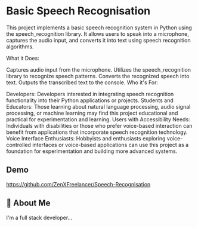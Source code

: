 
#  Basic Speech Recognisation 

This project implements a basic speech recognition system in Python using the speech_recognition library. It allows users to speak into a microphone, captures the audio input, and converts it into text using speech recognition algorithms.

What it Does:

Captures audio input from the microphone.
Utilizes the speech_recognition library to recognize speech patterns.
Converts the recognized speech into text.
Outputs the transcribed text to the console.
Who it's For:

Developers: Developers interested in integrating speech recognition functionality into their Python applications or projects.
Students and Educators: Those learning about natural language processing, audio signal processing, or machine learning may find this project educational and practical for experimentation and learning.
Users with Accessibility Needs: Individuals with disabilities or those who prefer voice-based interaction can benefit from applications that incorporate speech recognition technology.
Voice Interface Enthusiasts: Hobbyists and enthusiasts exploring voice-controlled interfaces or voice-based applications can use this project as a foundation for experimentation and building more advanced systems.


## Demo


https://github.com/ZenXFreelancer/Speech-Recognisation


## 🚀 About Me
I'm a full stack developer...

